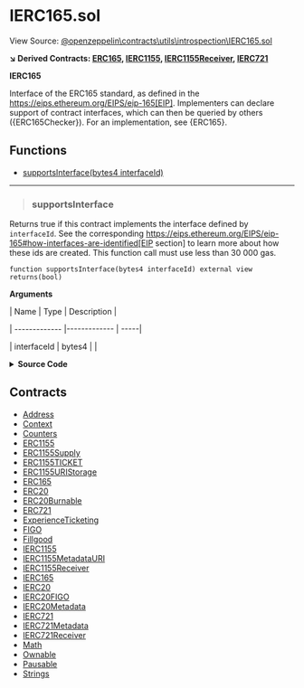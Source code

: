 # IERC165.sol

View Source: [@openzeppelin\contracts\utils\introspection\IERC165.sol](..\..\..\@openzeppelin\contracts\utils\introspection\IERC165.sol)

**↘ Derived Contracts: [ERC165](ERC165.md), [IERC1155](IERC1155.md), [IERC1155Receiver](IERC1155Receiver.md), [IERC721](IERC721.md)**

**IERC165**

Interface of the ERC165 standard, as defined in the
 https://eips.ethereum.org/EIPS/eip-165[EIP].
 Implementers can declare support of contract interfaces, which can then be
 queried by others ({ERC165Checker}).
 For an implementation, see {ERC165}.

## Functions

- [supportsInterface(bytes4 interfaceId)](#supportsinterface)

---    

> ### supportsInterface

Returns true if this contract implements the interface defined by
 `interfaceId`. See the corresponding
 https://eips.ethereum.org/EIPS/eip-165#how-interfaces-are-identified[EIP section]
 to learn more about how these ids are created.
 This function call must use less than 30 000 gas.

```solidity
function supportsInterface(bytes4 interfaceId) external view
returns(bool)
```

**Arguments**

| Name        | Type           | Description  |

| ------------- |------------- | -----|

| interfaceId | bytes4 |  | 

<details>
	<summary><strong>Source Code</strong></summary>

```javascript
function supportsInterface(bytes4 interfaceId) external view returns (bool);
```
</details>

## Contracts

* [Address](Address.md)
* [Context](Context.md)
* [Counters](Counters.md)
* [ERC1155](ERC1155.md)
* [ERC1155Supply](ERC1155Supply.md)
* [ERC1155TICKET](ERC1155TICKET.md)
* [ERC1155URIStorage](ERC1155URIStorage.md)
* [ERC165](ERC165.md)
* [ERC20](ERC20.md)
* [ERC20Burnable](ERC20Burnable.md)
* [ERC721](ERC721.md)
* [ExperienceTicketing](ExperienceTicketing.md)
* [FIGO](FIGO.md)
* [Fillgood](Fillgood.md)
* [IERC1155](IERC1155.md)
* [IERC1155MetadataURI](IERC1155MetadataURI.md)
* [IERC1155Receiver](IERC1155Receiver.md)
* [IERC165](IERC165.md)
* [IERC20](IERC20.md)
* [IERC20FIGO](IERC20FIGO.md)
* [IERC20Metadata](IERC20Metadata.md)
* [IERC721](IERC721.md)
* [IERC721Metadata](IERC721Metadata.md)
* [IERC721Receiver](IERC721Receiver.md)
* [Math](Math.md)
* [Ownable](Ownable.md)
* [Pausable](Pausable.md)
* [Strings](Strings.md)

